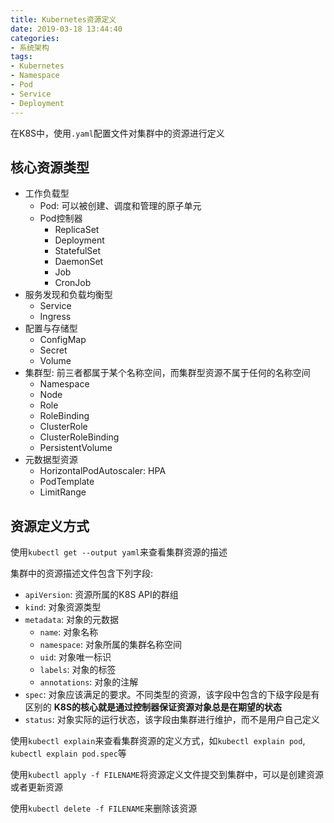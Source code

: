 ```yaml
---
title: Kubernetes资源定义
date: 2019-03-18 13:44:40
categories: 
- 系统架构
tags: 
- Kubernetes
- Namespace
- Pod
- Service
- Deployment
---
```


在K8S中，使用`.yaml`配置文件对集群中的资源进行定义

## 核心资源类型

- 工作负载型
  - Pod: 可以被创建、调度和管理的原子单元
  - Pod控制器
    - ReplicaSet
    - Deployment
    - StatefulSet
    - DaemonSet
    - Job
    - CronJob
- 服务发现和负载均衡型
  - Service
  - Ingress
- 配置与存储型
  - ConfigMap
  - Secret
  - Volume
- 集群型: 前三者都属于某个名称空间，而集群型资源不属于任何的名称空间
  - Namespace
  - Node
  - Role
  - RoleBinding
  - ClusterRole
  - ClusterRoleBinding
  - PersistentVolume
- 元数据型资源
  - HorizontalPodAutoscaler: HPA
  - PodTemplate
  - LimitRange

## 资源定义方式

使用`kubectl get --output yaml`来查看集群资源的描述

集群中的资源描述文件包含下列字段:

- `apiVersion`: 资源所属的K8S API的群组
- `kind`: 对象资源类型
- `metadata`: 对象的元数据
  - `name`: 对象名称
  - `namespace`: 对象所属的集群名称空间
  - `uid`: 对象唯一标识
  - `labels`: 对象的标签
  - `annotations`: 对象的注解
- `spec`: 对象应该满足的要求。不同类型的资源，该字段中包含的下级字段是有区别的 **K8S的核心就是通过控制器保证资源对象总是在期望的状态**
- `status`: 对象实际的运行状态，该字段由集群进行维护，而不是用户自己定义

使用`kubectl explain`来查看集群资源的定义方式，如`kubectl explain pod`, `kubectl explain pod.spec`等

使用`kubectl apply -f FILENAME`将资源定义文件提交到集群中，可以是创建资源或者更新资源

使用`kubectl delete -f FILENAME`来删除该资源